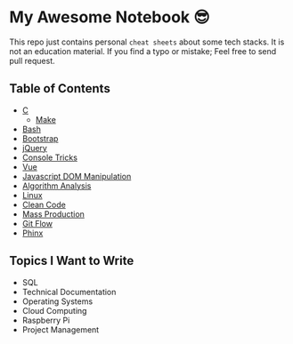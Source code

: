 # My Awesome Notebook 😎

This repo just contains personal `cheat sheets` about some tech stacks. It is not an education material. If you find a typo or mistake; Feel free to send pull request.

## Table of Contents

- [C](https://github.com/ridvanaltun/my-awesome-notebook/tree/master/C)
  - [Make](https://github.com/ridvanaltun/my-awesome-notebook/tree/master/C/Make)
- [Bash](https://github.com/ridvanaltun/my-awesome-notebook/tree/master/Bash)
- [Bootstrap](https://github.com/ridvanaltun/my-awesome-notebook/tree/master/Bootstrap)
- [jQuery](https://github.com/ridvanaltun/my-awesome-notebook/tree/master/jQuery)
- [Console Tricks](https://github.com/ridvanaltun/my-awesome-notebook/tree/master/Console%20Tricks)
- [Vue](https://github.com/ridvanaltun/my-awesome-notebook/tree/master/Vue)
- [Javascript DOM Manipulation](https://github.com/ridvanaltun/my-awesome-notebook/tree/master/Javascript%20DOM%20Manipulation)
- [Algorithm Analysis](https://github.com/ridvanaltun/my-awesome-notebook/tree/master/Algorithm%20Analysis)
- [Linux](https://github.com/ridvanaltun/my-awesome-notebook/tree/master/Linux)
- [Clean Code](https://github.com/ridvanaltun/my-awesome-notebook/tree/master/Clean%20Code)
- [Mass Production](https://github.com/ridvanaltun/my-awesome-notebook/tree/master/Mass%20Production)
- [Git Flow](https://github.com/ridvanaltun/my-awesome-notebook/tree/master/Git%20Flow)
- [Phinx](https://github.com/ridvanaltun/my-awesome-notebook/tree/master/Phinx)

## Topics I Want to Write

- SQL
- Technical Documentation
- Operating Systems
- Cloud Computing
- Raspberry Pi
- Project Management